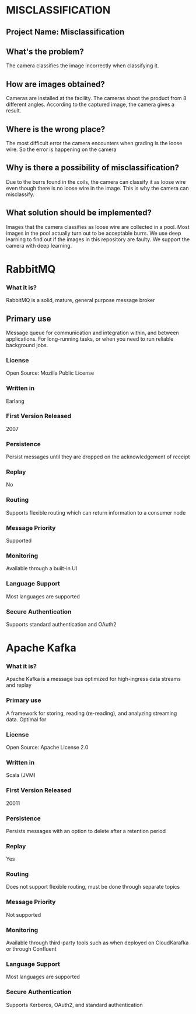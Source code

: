 # MISCLASSIFICATION

## Project Name: Misclassification 

## What's the problem?
The camera classifies the image incorrectly when classifying it.

## How are images obtained?
Cameras are installed at the facility. The cameras shoot the product from 8 different angles. According to the captured image, the camera gives a result.

## Where is the wrong place?
The most difficult error the camera encounters when grading is the loose wire. So the error is happening on the camera

## Why is there a possibility of misclassification?
Due to the burrs found in the coils, the camera can classify it as loose wire even though there is no loose wire in the image. This is why the camera can misclassify.

## What solution should be implemented?
Images that the camera classifies as loose wire are collected in a pool. Most images in the pool actually turn out to be acceptable burrs. We use deep learning to find out if the images in this repository are faulty. We support the camera with deep learning.

# RabbitMQ
### What it is?
RabbitMQ is a solid, mature, general purpose message broker
## Primary use
Message queue for communication and integration within, and between applications. For long-running tasks, or when you need to run reliable background jobs.
### License
Open Source: Mozilla Public License
### Written in 
Earlang
### First Version Released	
2007
### Persistence
Persist messages until they are dropped on the acknowledgement of receipt
### Replay
No
### Routing
Supports flexible routing which can return information to a consumer node
### Message Priority
Supported
### Monitoring
Available through a built-in UI
### Language Support 
Most languages are supported
### Secure Authentication
Supports standard authentication and OAuth2

# Apache Kafka
### What it is?
Apache Kafka is a message bus optimized for high-ingress data streams and replay
### Primary use
A framework for storing, reading (re-reading), and analyzing streaming data. Optimal for
### License
Open Source: Apache License 2.0
### Written in 
Scala (JVM)
### First Version Released	
20011
### Persistence
Persists messages with an option to delete after a retention period 
### Replay
Yes
### Routing
Does not support flexible routing, must be done through separate topics 
### Message Priority
Not supported
### Monitoring
Available through third-party tools such as when deployed on CloudKarafka or through Confluent
### Language Support 
Most languages are supported
### Secure Authentication
Supports Kerberos, OAuth2, and standard authentication
